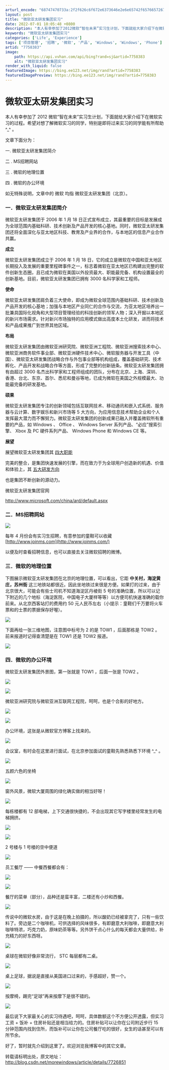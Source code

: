 ```yaml
---
arturl_encode: "68747470733a:2f2f626c6f672e6373646e2e6e65742f657665726772656565:6e2f61727469636c652f64657461696c732f37373538333833"
layout: post
title: "微软亚太研发集团实习"
date: 2022-07-01 18:05:48 +0800
description: "本人有幸参加了2012微软“智在未来”实习生计划，下面就给大家介绍下在微软实习的过程。希望对想了解微"
keywords: "微软亚太研发集团实习"
categories: ['Life', 'Experience']
tags: ['项目管理', '招聘', '微软', '产品', 'Windows', 'Windows', 'Phone']
artid: "7758383"
image:
    path: https://api.vvhan.com/api/bing?rand=sj&artid=7758383
    alt: "微软亚太研发集团实习"
render_with_liquid: false
featuredImage: https://bing.ee123.net/img/rand?artid=7758383
featuredImagePreview: https://bing.ee123.net/img/rand?artid=7758383
---
```


# 微软亚太研发集团实习

本人有幸参加了
2012
微软“智在未来”实习生计划，下面就给大家介绍下在微软实习的过程。希望对想了解微软实习的同学，特别是即将过来实习的同学能有所帮助
^\_^
。

文章下面分为：

一. 微软亚太研发集团简介

二
. MS招聘网站

三
. 微软的地理位置

四
. 微软的办公环境

如无特殊说明，文章中的
微软
均指
微软亚太研发集团（北京）。

### 一．微软亚太研发集团简介



微软亚太研发集团于
2006
年
1
月
18
日正式宣布成立，其最重要的目标是发展成为全球范围内基础科研、技术创新及产品开发的核心基地。同时，微软亚太研发集团还将全面深化与亚太地区科技、教育及产业界的合作，与本地区的信息产业合作共赢。

**成立**

微软亚太研发集团成立于
2006
年
1
月
18
日，它的成立是微软在中国和亚太地区长期投入及发展的重要里程碑事件之一，标志着微软在亚太地区已构建出完整的软件创新生态圈，且已成为微软在美国以外投资最大、职能最完备、机构设置最全的创新基地。目前，微软亚太研发集团已拥有
3000
名科学家和工程师。

**使命**

微软亚太研发集团肩负着三大使命，即成为微软全球范围内基础科研、技术创新及产品开发的核心基地；加强与本地区产业同仁的合作与交流，为亚太地区培养出一批兼具国际化视角和大型项目管理经验的科技创新的领军人物；深入开掘以本地区的新兴市场需求。针对新兴市场独特的应用模式做出高度本土化研发，进而将技术和产品成果推广到世界其他区域。

**布局**

微软亚太研发集团由微软亚洲研究院、微软亚洲工程院、微软亚洲搜索技术中心、微软亚洲商务软件事业部、微软亚洲硬件技术中心、微软服务器与开发工具（中国）、微软亚太研发集团战略合作与外包事业部等机构组成，覆盖基础研究、技术孵化、产品开发和战略合作等方面，形成了完整的创新链条。微软亚太研发集团拥有由超过
3000
名杰出科学家和工程师组成的团队，分布在北京、上海、深圳、香港、台北、东京、首尔、悉尼和曼谷等地，已成为微软在美国之外规模最大、功能最完备的研发基地。

**硕果**

微软亚太研发集团专注的创新领域包括互联网技术、移动通讯和嵌入式系统、服务器与云计算、数字娱乐和新兴市场等
5
大方向，为应用信息技术帮助企业和个人发挥最大潜力而不懈努力。微软亚太研发集团的创新成果已融入并覆盖微软所有重要的产品，如
Windows
、
Office
、
Windows Server
系列产品、“必应”搜索引擎、
Xbox
及
PC
硬件系列产品、
Windows Phone
和
Windows CE
等。

**展望**

展望微软亚太研发集团其
[四大职能](http://www.microsoft.com/china/ard/cooperate_01.aspx)

完美的整合，是集团快速发展的引擎，而在致力于为全球用户创造新的机遇、价值和体验上，其
[五大研发方向](http://www.microsoft.com/china/ard/areas.aspx)

也是集团不断创新的源动力。

微软亚太研发集团官网

<http://www.microsoft.com/china/ard/default.aspx>

### 二．MS招聘网站

![](https://img-my.csdn.net/uploads/201207/08/1341740889_1697.PNG)

每年
4
月份会有实习生招聘，有意参加的童鞋可以收藏
[http://www.joinms.com](http://www.joinms.com/)

以便及时查看招聘信息，也可以直接去关注微软招聘的微博。

### 三．微软的地理位置

下图展示微软亚太研发集团在北京的地理位置，可以看出，它距
**中关村，海淀黄庄，苏州街**
这三地铁站都很近。因此坐地铁过来很是方便。如果打的过来，由于北京很大，可能会有些士司机不知道海淀区丹棱街
5
号的准确位置，所以可以记下附近的几个地标（海淀医院，中国电子大厦样等等）以方便司机快速准确的载你前来。从北京西客站打的费用约
50
元人民币左右（小提示：童鞋们千万要将火车票和的士票的票据保存好喔）。

![](https://img-my.csdn.net/uploads/201207/08/1341740921_4564.PNG)

下面再给一张三维地图，注意图中标号为
2
的是
TOW1
，后面那栋是
TOW2
。前来报道时记得查清楚是在
TOW1
还是
TOW2
报道。

![](https://img-my.csdn.net/uploads/201207/08/1341740971_2733.PNG)

### 四．微软的办公环境

微软亚太研发集团外景图，第一张就是
TOW1
，后面一张是
TOW2
。

![](https://img-my.csdn.net/uploads/201207/08/1341741052_6911.PNG)

![](https://img-my.csdn.net/uploads/201207/08/1341742605_9008.JPG)

微软亚洲研究院与微软亚洲互联网工程院，呵呵，也是个合影的好地方。

![](https://img-my.csdn.net/uploads/201207/08/1341741468_2995.JPG)

![](https://img-my.csdn.net/uploads/201207/08/1341742498_3196.JPG)

办公环境，这张是从微软官方博客上找来的。

[![](https://img-my.csdn.net/uploads/201207/08/1341751779_4599.jpg)](http://photo.blog.sina.com.cn/photo/4caedc7ag72678ceb88c2#pic)

会议室，有时会在这里进行面试，在北京参加面试的童鞋先熟悉熟悉下环境
^\_^
。

![](https://img-my.csdn.net/uploads/201207/08/1341741644_1381.PNG)

五颜六色的坐椅

![](https://img-my.csdn.net/uploads/201207/08/1341751866_1294.jpg)

窗外风景，微软大厦周围的绿化确实做的相当好呀！

![](https://img-my.csdn.net/uploads/201207/08/1341741709_2370.PNG)

每栋楼都有
12
部电梯，上下交通很快捷的，不会出现其它写字楼里经常发生的电梯拥挤。

![](https://img-my.csdn.net/uploads/201207/08/1341741752_6995.PNG)

![](https://img-my.csdn.net/uploads/201207/08/1341741816_7375.PNG)

2
号楼与
1
号楼的空中便道

![](https://img-my.csdn.net/uploads/201207/08/1341741939_3542.PNG)

员工餐厅
——
中餐西餐都会有：

![](https://img-my.csdn.net/uploads/201207/08/1341741939_3648.PNG)

![](https://i-blog.csdnimg.cn/blog_migrate/dc284672e0816fff91a80d76c72d646f.png)

餐厅的菜单（部分），品种还是蛮丰富，二楼还有小炒和西餐。

![](https://img-my.csdn.net/uploads/201207/08/1341742361_5046.JPG)

传说中的微软水房，由于这是在晚上拍摄的，所以酸奶已经被拿完了，只有一些饮料了。旁边是二个咖啡机，可供选择的风味很多，有即磨意大利咖啡，即磨意大利咖啡特浓，巧克力奶，原味奶茶等等。另外饼干点心什么的每天都会大量供给，补充精力的好东西呀。

![](https://img-my.csdn.net/uploads/201207/08/1341742007_8066.PNG)

桌球在微软好像非常流行，
STC
每层都有二桌。

![](https://img-my.csdn.net/uploads/201207/08/1341742110_1380.PNG)

桌上足球，据说是直接从美国进口过来的，手感超好，赞一个。

![](https://img-my.csdn.net/uploads/201207/08/1341742110_3658.PNG)

按摩椅，踢完“足球”再来按摩下是很不错的。

![](https://img-my.csdn.net/uploads/201207/08/1341742110_4132.PNG)

最后说下大家最关心的实习待遇吧，呵呵，具体数额这个不方便公开透露，但实习工资
+
饭补
+
住房补贴还是相当给力的。住房补贴可以让你在公司附近步行
15
分钟范围内找到住所，而饭补可以让你在公司餐厅吃的很好，女生的话甚至可以有所节余。

好了，暂时就先介绍到这里了。欢迎浏览我博客中的其它文章。

转载请标明出处，原文地址：
<http://blog.csdn.net/morewindows/article/details/7726851>